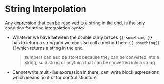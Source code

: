 # String Interpolation

Any expression that can be resolved to a string in the end, is the only condition for string interpolation syntax

- Whatever we have between the double curly braces `{{ something }}` has to return a string and we can also call a method here `{{ something() }}`which returns a string in the end.

  > numbers can also be stored because they can be converted into a string, so a string or anythign that can be converted into a string

- Cannot write multi-line expression in there, cant write block expressions which means no if or for control structure
